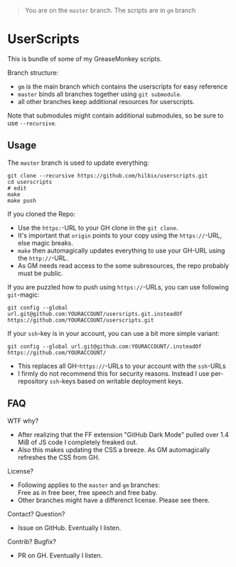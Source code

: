 > You are on the `master` branch.  The scripts are in `gm` branch

# UserScripts

This is bundle of some of my GreaseMonkey scripts.

Branch structure:

- `gm` is the main branch which contains the userscripts for easy reference
- `master` binds all branches together using `git submodule`.
- all other branches keep additional resources for userscripts.

Note that submodules might contain additional submodules, so be sure to use `--recursive`.


## Usage

The `master` branch is used to update everything:

	git clone --recursive https://github.com/hilbix/userscripts.git
	cd userscripts
	# edit
	make
	make push

If you cloned the Repo:

- Use the `https:`-URL to your GH clone in the `git clone`.
- It's important that `origin` points to your copy using the `https://`-URL, else magic breaks.
- `make` then automagically updates everything to use your GH-URL using the `http://`-URL.
- As GM needs read access to the some subresources, the repo probably must be public.

If you are puzzled how to push using `https://`-URLs, you can use following `git`-magic:

	git config --global url.git@github.com:YOURACCOUNT/usersripts.git.insteadOf https://github.com/YOURACCOUNT/userscripts.git

If your `ssh`-key is in your account, you can use a bit more simple variant:

	git config --global url.git@github.com:YOURACCOUNT/.insteadOf https://github.com/YOURACCOUNT/

- This replaces all GH-`https://`-URLs to your account with the `ssh`-URLs
- I firmly do not recommend this for security reasons.
  Instead I use per-repository `ssh`-keys based on writable deployment keys.


## FAQ

WTF why?

- After realizing that the FF extension "GitHub Dark Mode" pulled over 1.4 MiB of JS code I completely freaked out.
- Also this makes updating the CSS a breeze.  As GM automagically refreshes the CSS from GH.

License?

- Following applies to the `master` and `gm` branches:  
  Free as in free beer, free speech and free baby.
- Other branches might have a differenct license.  Please see there.

Contact?  Question?

- Issue on GitHub.  Eventually I listen.

Contrib?  Bugfix?

- PR on GH.  Eventually I listen.

